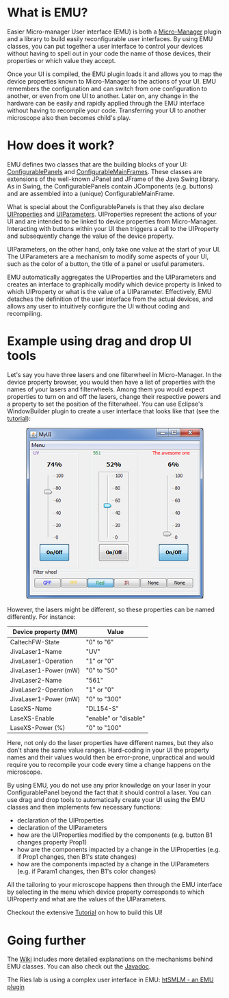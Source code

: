 # What is EMU?

Easier Micro-manager User interface (EMU) is both a [Micro-Manager](https://micro-manager.org/wiki/Micro-Manager) plugin and a library to build easily reconfigurable user interfaces. By using EMU classes, you can put together a user interface to control your devices without having to spell out in your code the name of those devices, their properties or which value they accept. 

Once your UI is compiled, the EMU plugin loads it and allows you to map the device properties known to Micro-Manager to the actions of your UI. EMU remembers the configuration and can switch from one configuration to another, or even from one UI to another. Later on, any change in the hardware can be easily and rapidly applied through the EMU interface without having to recompile your code. Transferring your UI to another microscope also then becomes child's play.
  
# How does it work?

EMU defines two classes that are the building blocks of your UI: [ConfigurablePanels](https://github.com/jdeschamps/EMU/wiki/ConfigurablePanel) and [ConfigurableMainFrames](https://github.com/jdeschamps/EMU/wiki/ConfigurableMainFrame). These classes are extensions of the well-known JPanel and JFrame of the Java Swing library. As in Swing, the ConfigurablePanels contain JComponents (e.g. buttons) and are assembled into a (unique) ConfigurableMainFrame.

What is special about the ConfigurablePanels is that they also declare [UIProperties](https://github.com/jdeschamps/EMU/wiki/UIProperty) and [UIParameters](https://github.com/jdeschamps/EMU/wiki/UIParameter). UIProperties represent the actions of your UI and are intended to be linked to device properties from Micro-Manager. Interacting with buttons within your UI then triggers a call to the UIProperty and subsequently change the value of the device property. 

UIParameters, on the other hand, only take one value at the start of your UI. The UIParameters are a mechanism to modify some aspects of your UI, such as the color of a button, the title of a panel or useful parameters.

EMU automatically aggregates the UIProperties and the UIParameters and creates an interface to graphically modify which device property is linked to which UIProperty or what is the value of a UIParameter. Effectively, EMU detaches the definition of the user interface from the actual devices, and allows any user to intuitively configure the UI without coding and recompiling.  

# Example using drag and drop UI tools

Let's say you have three lasers and one filterwheel in Micro-Manager. In the device property browser, you would then have a list of properties with the names of your lasers and filterwheels. Among them you would expect properties to turn on and off the lasers, change their respective powers and a property to set the position of the filterwheel. 
You can use Eclipse's WindowBuilder plugin to create a user interface that looks like that (see the [tutorial](https://github.com/jdeschamps/EMU/tree/master/tutorial)):

<p align="center">
<img src="https://github.com/jdeschamps/EMU/blob/master/tutorial/images/0-Final.PNG">
</p>

However, the lasers might be different, so these properties can be named differently. For instance:

| Device property (MM) | Value |
|---|---|
| CaltechFW-State | "0" to "6" |
| JivaLaser1-Name | "UV" |
| JivaLaser1-Operation | "1" or "0" |
| JivaLaser1-Power (mW)| "0" to "50" |
| JivaLaser2-Name  | "561" |
| JivaLaser2-Operation | "1" or "0" |
| JivaLaser1-Power (mW)| "0" to "300" |
| LaseXS-Name | "DL154-S" |
| LaseXS-Enable | "enable" or "disable" |
| LaseXS-Power (%)| "0" to "100" |

Here, not only do the laser properties have different names, but they also don't share the same value ranges. Hard-coding in your UI the property names and their values would then be error-prone, unpractical and would require you to recompile your code every time a change happens on the microscope.

By using EMU, you do not use any prior knowledge on your laser in your ConfigurablePanel beyond the fact that it should control a laser. You can use drag and drop tools to automatically create your UI using the EMU classes and then implements few necessary functions:

* declaration of the UIProperties 
* declaration of the UIParameters
* how are the UIProperties modified by the components (e.g. button B1 changes property Prop1)
* how are the components impacted by a change in the UIProperties (e.g. if Prop1 changes, then B1's state changes)
* how are the components impacted by a change in the UIParameters (e.g. if Param1 changes, then B1's color changes)

All the tailoring to your microscope happens then through the EMU interface by selecting in the menu which device property corresponds to which UIProperty and what are the values of the UIParameters.

Checkout the extensive [Tutorial](https://github.com/jdeschamps/EMU/tree/master/tutorial) on how to build this UI!

# Going further

The [Wiki](https://github.com/jdeschamps/EMU/wiki) includes more detailed explanations on the mechanisms behind EMU classes. You can also check out the [Javadoc](https://jdeschamps.github.io/EMU/).

The Ries lab is using a complex user interface in EMU: [htSMLM - an EMU plugin](https://github.com/jdeschamps/htSMLM)

